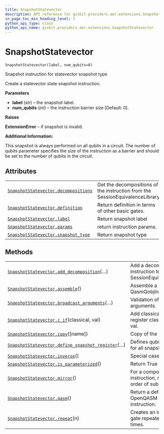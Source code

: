 ```yaml
---
title: SnapshotStatevector
description: API reference for qiskit.providers.aer.extensions.SnapshotStatevector
in_page_toc_min_heading_level: 1
python_api_type: class
python_api_name: qiskit.providers.aer.extensions.SnapshotStatevector
---
```


# SnapshotStatevector

<span id="qiskit.providers.aer.extensions.SnapshotStatevector" />

`SnapshotStatevector(label, num_qubits=0)`

Snapshot instruction for statevector snapshot type

Create a statevector state snapshot instruction.

**Parameters**

*   **label** (*str*) – the snapshot label.
*   **num\_qubits** (*int*) – the instruction barrier size \[Default: 0].

**Raises**

**ExtensionError** – if snapshot is invalid.

**Additional Information:**

This snapshot is always performed on all qubits in a circuit. The number of qubits parameter specifies the size of the instruction as a barrier and should be set to the number of qubits in the circuit.

## Attributes

|                                                                                                                                                                                 |                                                                               |
| ------------------------------------------------------------------------------------------------------------------------------------------------------------------------------- | ----------------------------------------------------------------------------- |
| [`SnapshotStatevector.decompositions`](qiskit.providers.aer.extensions.SnapshotStatevector.decompositions "qiskit.providers.aer.extensions.SnapshotStatevector.decompositions") | Get the decompositions of the instruction from the SessionEquivalenceLibrary. |
| [`SnapshotStatevector.definition`](qiskit.providers.aer.extensions.SnapshotStatevector.definition "qiskit.providers.aer.extensions.SnapshotStatevector.definition")             | Return definition in terms of other basic gates.                              |
| [`SnapshotStatevector.label`](qiskit.providers.aer.extensions.SnapshotStatevector.label "qiskit.providers.aer.extensions.SnapshotStatevector.label")                            | Return snapshot label                                                         |
| [`SnapshotStatevector.params`](qiskit.providers.aer.extensions.SnapshotStatevector.params "qiskit.providers.aer.extensions.SnapshotStatevector.params")                         | return instruction params.                                                    |
| [`SnapshotStatevector.snapshot_type`](qiskit.providers.aer.extensions.SnapshotStatevector.snapshot_type "qiskit.providers.aer.extensions.SnapshotStatevector.snapshot_type")    | Return snapshot type                                                          |

## Methods

|                                                                                                                                                                                                                  |                                                                          |
| ---------------------------------------------------------------------------------------------------------------------------------------------------------------------------------------------------------------- | ------------------------------------------------------------------------ |
| [`SnapshotStatevector.add_decomposition`](qiskit.providers.aer.extensions.SnapshotStatevector.add_decomposition "qiskit.providers.aer.extensions.SnapshotStatevector.add_decomposition")(…)                      | Add a decomposition of the instruction to the SessionEquivalenceLibrary. |
| [`SnapshotStatevector.assemble`](qiskit.providers.aer.extensions.SnapshotStatevector.assemble "qiskit.providers.aer.extensions.SnapshotStatevector.assemble")()                                                  | Assemble a QasmQobjInstruction                                           |
| [`SnapshotStatevector.broadcast_arguments`](qiskit.providers.aer.extensions.SnapshotStatevector.broadcast_arguments "qiskit.providers.aer.extensions.SnapshotStatevector.broadcast_arguments")(…)                | Validation of the arguments.                                             |
| [`SnapshotStatevector.c_if`](qiskit.providers.aer.extensions.SnapshotStatevector.c_if "qiskit.providers.aer.extensions.SnapshotStatevector.c_if")(classical, val)                                                | Add classical condition on register classical and value val.             |
| [`SnapshotStatevector.copy`](qiskit.providers.aer.extensions.SnapshotStatevector.copy "qiskit.providers.aer.extensions.SnapshotStatevector.copy")(\[name])                                                       | Copy of the instruction.                                                 |
| [`SnapshotStatevector.define_snapshot_register`](qiskit.providers.aer.extensions.SnapshotStatevector.define_snapshot_register "qiskit.providers.aer.extensions.SnapshotStatevector.define_snapshot_register")(…) | Defines qubits to snapshot for all snapshot methods                      |
| [`SnapshotStatevector.inverse`](qiskit.providers.aer.extensions.SnapshotStatevector.inverse "qiskit.providers.aer.extensions.SnapshotStatevector.inverse")()                                                     | Special case.                                                            |
| [`SnapshotStatevector.is_parameterized`](qiskit.providers.aer.extensions.SnapshotStatevector.is_parameterized "qiskit.providers.aer.extensions.SnapshotStatevector.is_parameterized")()                          | Return True .IFF.                                                        |
| [`SnapshotStatevector.mirror`](qiskit.providers.aer.extensions.SnapshotStatevector.mirror "qiskit.providers.aer.extensions.SnapshotStatevector.mirror")()                                                        | For a composite instruction, reverse the order of sub-gates.             |
| [`SnapshotStatevector.qasm`](qiskit.providers.aer.extensions.SnapshotStatevector.qasm "qiskit.providers.aer.extensions.SnapshotStatevector.qasm")()                                                              | Return a default OpenQASM string for the instruction.                    |
| [`SnapshotStatevector.repeat`](qiskit.providers.aer.extensions.SnapshotStatevector.repeat "qiskit.providers.aer.extensions.SnapshotStatevector.repeat")(n)                                                       | Creates an instruction with gate repeated n amount of times.             |

